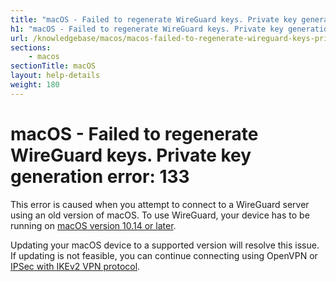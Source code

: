 ```yaml
---
title: "macOS - Failed to regenerate WireGuard keys. Private key generation error: 133 - IVPN Help"
h1: "macOS - Failed to regenerate WireGuard keys. Private key generation error: 133"
url: /knowledgebase/macos/macos-failed-to-regenerate-wireguard-keys-private-key-generation-error-133/
sections:
    - macos
sectionTitle: macOS
layout: help-details
weight: 180
---
```

# macOS - Failed to regenerate WireGuard keys. Private key generation error: 133

This error is caused when you attempt to connect to a WireGuard server using an old version of macOS. To use WireGuard, your device has to be running on [macOS version 10.14 or later](https://apps.apple.com/us/app/wireguard/id1451685025?mt=12).

Updating your macOS device to a supported version will resolve this issue. If updating is not feasible, you can continue connecting using OpenVPN or [IPSec with IKEv2 VPN protocol](/setup/macos-ipsec-with-ikev2/).
